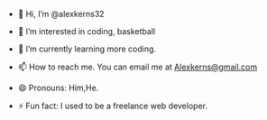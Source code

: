 - 👋 Hi, I’m @alexkerns32
- 👀 I’m interested in coding, basketball 
- 🌱 I’m currently learning more coding.
  
- 📫 How to reach me. You can email me at Alexkerns@gmail.com
- 😄 Pronouns: Him,He.
- ⚡ Fun fact: I used to be a freelance web developer.
